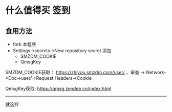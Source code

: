 # 什么值得买 签到

## 食用方法

* fork 本程序
* Settings->secrets->New repository secret 添加
  - SMZDM_COOKIE
  - QmsgKey
  
SMZDM_COOKIE获取： https://zhiyou.smzdm.com/user/ ，审查 -> Network->Doc->user/->Request Headers->Cookie

QmsgKey获取: https://qmsg.zendee.cn/index.html

---

就这样